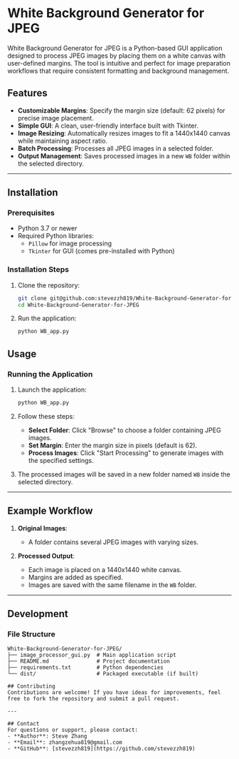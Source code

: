 # White Background Generator for JPEG

White Background Generator for JPEG is a Python-based GUI application designed to process JPEG images by placing them on a white canvas with user-defined margins. The tool is intuitive and perfect for image preparation workflows that require consistent formatting and background management.

## Features
- **Customizable Margins**: Specify the margin size (default: 62 pixels) for precise image placement.
- **Simple GUI**: A clean, user-friendly interface built with Tkinter.
- **Image Resizing**: Automatically resizes images to fit a 1440x1440 canvas while maintaining aspect ratio.
- **Batch Processing**: Processes all JPEG images in a selected folder.
- **Output Management**: Saves processed images in a new `WB` folder within the selected directory.

---

## Installation

### Prerequisites
- Python 3.7 or newer
- Required Python libraries:
  - `Pillow` for image processing
  - `Tkinter` for GUI (comes pre-installed with Python)

### Installation Steps
1. Clone the repository:
   ```bash
   git clone git@github.com:stevezzh819/White-Background-Generator-for-JPEG.git
   cd White-Background-Generator-for-JPEG
2. Run the application:
   ```bash
   python WB_app.py

## Usage

### Running the Application
1. Launch the application:
   ```bash
   python WB_app.py
2. Follow these steps:
   - **Select Folder**: Click "Browse" to choose a folder containing JPEG images.
   - **Set Margin**: Enter the margin size in pixels (default is 62).
   - **Process Images**: Click "Start Processing" to generate images with the specified settings.

3. The processed images will be saved in a new folder named `WB` inside the selected directory.

---

## Example Workflow
1. **Original Images**:
   - A folder contains several JPEG images with varying sizes.

2. **Processed Output**:
   - Each image is placed on a 1440x1440 white canvas.
   - Margins are added as specified.
   - Images are saved with the same filename in the `WB` folder.
---

## Development

### File Structure
```plaintext
White-Background-Generator-for-JPEG/
├── image_processor_gui.py  # Main application script
├── README.md               # Project documentation
├── requirements.txt        # Python dependencies
└── dist/                   # Packaged executable (if built)

## Contributing
Contributions are welcome! If you have ideas for improvements, feel free to fork the repository and submit a pull request.

---

## Contact
For questions or support, please contact:
- **Author**: Steve Zhang
- **Email**: zhangzehua819@gmail.com
- **GitHub**: [stevezzh819](https://github.com/stevezzh819)
